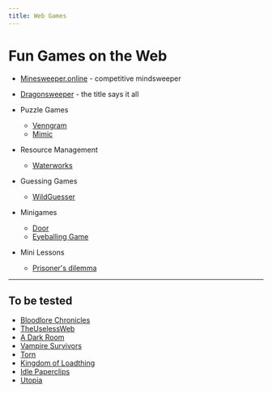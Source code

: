 ```yaml
---
title: Web Games
---
```


# Fun Games on the Web

- [Minesweeper.online](https://minesweeper.online/) - competitive mindsweeper
- [Dragonsweeper](https://dragonsweeper.com/New-Dragonsweeper-Version) - the title says it all
- Puzzle Games
  - [Venngram](https://thexp.itch.io/venngram)
  - [Mimic](https://sourencho.itch.io/mimic)
- Resource Management
  - [Waterworks](https://scriptwelder.itch.io/waterworks)
- Guessing Games
  - [WildGuesser](https://wildguesser.com/)

- Minigames
  - [Door](https://ncase.me/door/)
  - [Eyeballing Game](https://woodgears.ca/eyeball/)
- Mini Lessons
  - [Prisoner's dilemma](https://ncase.me/trust/)
---

## To be tested

- [Bloodlore Chronicles](https://bloodlore-chronicles.com/)
- [TheUselessWeb](https://theuselessweb.com/)
- [A Dark Room](https://adarkroom.doublespeakgames.com/)
- [Vampire Survivors](https://poncle.itch.io/vampire-survivors)
- [Torn](https://www.torn.com/)
- [Kingdom of Loadthing](https://www.kingdomofloathing.com/)
- [Idle Paperclips](https://www.decisionproblem.com/paperclips)
- [Utopia](https://utopia-game.com/shared/)
